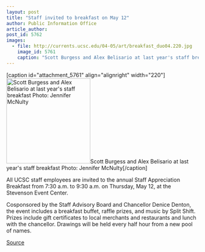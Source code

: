 ```yaml
---
layout: post
title: "Staff invited to breakfast on May 12"
author: Public Information Office
article_author: 
post_id: 5762
images:
  - file: http://currents.ucsc.edu/04-05/art/breakfast_duo04.220.jpg
    image_id: 5761
    caption: "Scott Burgess and Alex Belisario at last year's staff breakfast Photo: Jennifer McNulty"
---
```


[caption id="attachment_5761" align="alignright" width="220"]<a href="http://dev-ucsc-news.pantheonsite.io/wp-content/uploads/2005/05/breakfast_duo04.220.jpg"><img class="size-full wp-image-5761" src="http://dev-ucsc-news.pantheonsite.io/wp-content/uploads/2005/05/breakfast_duo04.220.jpg" alt="Scott Burgess and Alex Belisario at last year's staff breakfast Photo: Jennifer McNulty" width="220" height="223" /></a>Scott Burgess and Alex Belisario at last year's staff breakfast Photo: Jennifer McNulty[/caption]
<a name="content" id="content"></a>
<p>
  All UCSC staff employees are invited to the annual Staff Appreciation Breakfast from 7:30 a.m. to 9:30 a.m. on Thursday, May 12, at the Stevenson Event Center.
</p>
<p>
  Cosponsored by the Staff Advisory Board and Chancellor Denice Denton, the event includes a breakfast buffet, raffle prizes, and music by Split Shift. Prizes include gift certificates to local merchants and restaurants and lunch with the chancellor. Drawings will be held every half hour from a new pool of names.
</p>
<p><a href="http://www1.ucsc.edu/currents/04-05/05-09/brief-breakfast.asp" title="Permalink to brief-breakfast">Source</a></p>

